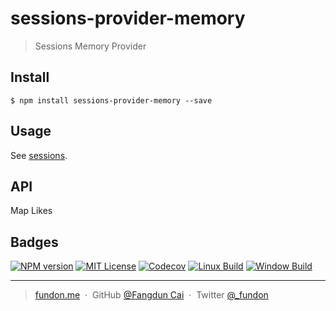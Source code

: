 # sessions-provider-memory

> Sessions Memory Provider


## Install

```console
$ npm install sessions-provider-memory --save
```


## Usage

See [sessions](https://github.com/trekjs/sessions).


## API

Map Likes


## Badges


<a href="https://npmjs.org/package/sessions-provider-memory"><img src="https://img.shields.io/npm/v/sessions-provider-memory.svg" alt="NPM version"></a>
<a href="https://www.npmjs.com/package/sessions-provider-memory"><img src="https://img.shields.io/badge/license-MIT-green.svg" alt="MIT License"></a>
<a href="https://codecov.io/gh/trekjs/sessions-provider-memory"><img src="https://codecov.io/gh/trekjs/sessions-provider-memory/branch/master/graph/badge.svg" alt="Codecov" /></a>
<a href="https://travis-ci.org/trekjs/sessions-provider-memory"><img src="https://img.shields.io/travis/trekjs/sessions-provider-memory.svg?label=linux" alt="Linux Build"></a>
<a href="https://ci.appveyor.com/project/trekjs/sessions-provider-memory"><img src="https://img.shields.io/appveyor/ci/trekjs/sessions-provider-memory/master.svg?label=windows" alt="Window Build"/></a>


---

> [fundon.me](https://fundon.me) &nbsp;&middot;&nbsp;
> GitHub [@Fangdun Cai](https://github.com/fundon) &nbsp;&middot;&nbsp;
> Twitter [@_fundon](https://twitter.com/_fundon)
